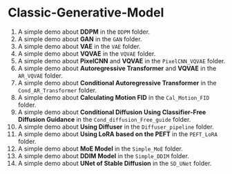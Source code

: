 # Classic-Generative-Model
1. A simple demo about **DDPM** in the ``DDPM`` folder.
2. A simple demo about **GAN** in the ``GAN`` folder.
3. A simple demo about **VAE** in the ``VAE`` folder.
4. A simple demo about **VQVAE** in the ``VQVAE`` folder.
5. A simple demo about **PixelCNN** and **VQVAE** in the ``PixelCNN_VQVAE`` folder.
6. A simple demo about **Autoregressive Transformer** and **VQVAE** in the ``AR_VQVAE`` folder.
7. A simple demo about **Conditional Autoregressive Transformer** in the ``Cond_AR_Transformer`` folder.
8. A simple demo about **Calculating Motion FID** in the ``Cal_Motion_FID`` folder.
9. A simple demo about **Conditional Diffusion Using Classifier-Free Diffusion Guidance** in the ``Cond_diffusion_Free_guide`` folder.
10. A simple demo about **Using Diffuser** in the ``Diffuser_pipeline`` folder.
11. A simple demo about **Using LoRA based on the PEFT** in the ``PEFT_LoRA`` folder.
12. A simple demo about **MoE Model** in the ``Simple_MoE`` folder.
13. A simple demo about **DDIM Model** in the ``Simple_DDIM`` folder.
14. A simple demo about **UNet of Stable Diffusion** in the ``SD_UNet`` folder.
